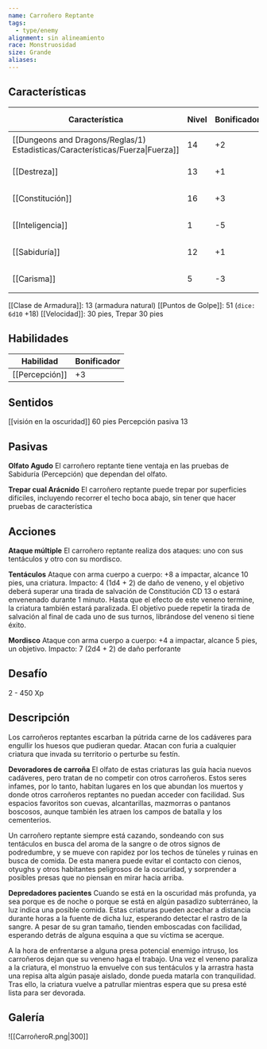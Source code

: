 ```yaml
---
name: Carroñero Reptante
tags:
  - type/enemy
alignment: sin alineamiento
race: Monstruosidad
size: Grande
aliases:
---
```


## Características

| Característica                                                                 | Nivel | Bonificador | Lanzar dado      |
| ------------------------------------------------------------------------------ | ----- | ----------- | ---------------- |
| [[Dungeons and Dragons/Reglas/1) Estadisticas/Características/Fuerza\|Fuerza]] | 14    | +2          | `dice: 1d20 + 0` |
| [[Destreza]]                                                                   | 13    | +1          | `dice: 1d20 + 0` |
| [[Constitución]]                                                               | 16    | +3          | `dice: 1d20 + 0` |
| [[Inteligencia]]                                                               | 1     | -5          | `dice: 1d20 + 0` |
| [[Sabiduría]]                                                                  | 12    | +1          | `dice: 1d20 + 0` |
| [[Carisma]]                                                                    | 5     | -3          | `dice: 1d20 + 0` |

[[Clase de Armadura]]: 13 (armadura natural)
[[Puntos de Golpe]]: 51 (`dice: 6d10` +18)
[[Velocidad]]: 30 pies, Trepar 30 pies

## Habilidades

| Habilidad      | Bonificador |
| -------------- | ----------- |
| [[Percepción]] | +3          |

## Sentidos

[[visión en la oscuridad]] 60 pies
Percepción pasiva 13

## Pasivas

**Olfato Agudo**
El carroñero reptante tiene ventaja en las pruebas de Sabiduría (Percepción) que dependan del olfato.

**Trepar cual Arácnido**
El carroñero reptante puede trepar por superficies difíciles, incluyendo recorrer el techo boca abajo, sin tener que hacer pruebas de característica

## Acciones

**Ataque múltiple**
El carroñero reptante realiza dos ataques: uno con sus tentáculos y otro con su mordisco.

**Tentáculos**
Ataque con arma cuerpo a cuerpo: +8 a impactar, alcance 10 pies, una criatura. 
Impacto: 4 (1d4 + 2) de daño de veneno, y el objetivo deberá superar una tirada de salvación de Constitución CD 13 o estará envenenado durante 1 minuto.
Hasta que el efecto de este veneno termine, la criatura también estará paralizada. El objetivo puede repetir la tirada de salvación al final de cada uno de sus turnos, librándose del veneno si tiene éxito.

**Mordisco**
Ataque con arma cuerpo a cuerpo: +4 a impactar, alcance 5 pies, un objetivo. 
Impacto: 7 (2d4 + 2) de daño perforante

## Desafío

2 - 450 Xp

## Descripción

Los carroñeros reptantes escarban la pútrida carne de los cadáveres para engullir los huesos que pudieran quedar. Atacan con furia a cualquier criatura que invada su territorio o
perturbe su festín.

**Devoradores de carroña**
El olfato de estas criaturas las guía hacia nuevos cadáveres, pero tratan de no competir con
otros carroñeros. Estos seres infames, por lo tanto, habitan lugares en los que abundan los muertos y donde otros carroñeros reptantes no puedan acceder con facilidad. Sus espacios favoritos son cuevas, alcantarillas, mazmorras o pantanos boscosos, aunque también les atraen los campos de batalla y los cementerios.

Un carroñero reptante siempre está cazando, sondeando con sus tentáculos en busca del aroma de la sangre o de otros signos de podredumbre, y se mueve con rapidez por los techos de túneles y ruinas en busca de comida. De esta manera puede evitar el contacto con cienos, otyughs y otros habitantes peligrosos de la oscuridad, y sorprender a posibles presas que no piensan en mirar hacia arriba.

**Depredadores pacientes**
Cuando se está en la oscuridad más profunda, ya sea porque es de noche o porque se está en algún pasadizo subterráneo, la luz indica una posible comida. Estas criaturas pueden acechar a distancia durante horas a la fuente de dicha luz, esperando detectar el rastro de la sangre. A pesar de su gran tamaño, tienden emboscadas con facilidad, esperando detrás de alguna esquina a que su víctima se acerque.

A la hora de enfrentarse a alguna presa potencial enemigo intruso, los carroñeros dejan que su veneno haga el trabajo. Una vez el veneno paraliza a la criatura, el monstruo la envuelve con sus tentáculos y la arrastra hasta una repisa alta algún pasaje aislado, donde pueda matarla con tranquilidad. Tras ello, la criatura vuelve a patrullar mientras espera que su presa esté lista para ser devorada.

## Galería

![[CarroñeroR.png|300]]
